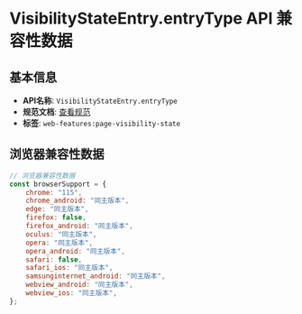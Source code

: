# VisibilityStateEntry.entryType API 兼容性数据

## 基本信息

- **API名称**: `VisibilityStateEntry.entryType`
- **规范文档**: [查看规范](https://html.spec.whatwg.org/multipage/interaction.html#visibilitystateentry-entrytype)
- **标签**: `web-features:page-visibility-state`

## 浏览器兼容性数据

```javascript
// 浏览器兼容性数据
const browserSupport = {
    chrome: "115",
    chrome_android: "同主版本",
    edge: "同主版本",
    firefox: false,
    firefox_android: "同主版本",
    oculus: "同主版本",
    opera: "同主版本",
    opera_android: "同主版本",
    safari: false,
    safari_ios: "同主版本",
    samsunginternet_android: "同主版本",
    webview_android: "同主版本",
    webview_ios: "同主版本",
};

```

